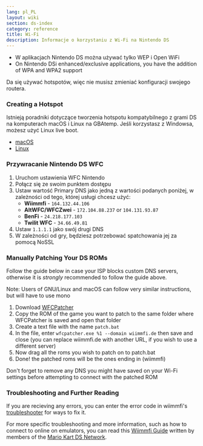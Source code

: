 ```yaml
---
lang: pl_PL
layout: wiki
section: ds-index
category: reference
title: Wi-Fi
description: Informacje o korzystaniu z Wi-Fi na Nintendo DS
---
```


- W aplikacjach Nintendo DS można używać tylko WEP i Open WiFi
- On Nintendo DSi enhanced/exclusive applications, you have the addition of WPA and WPA2 support

Da się używać hotspotów, więc nie musisz zmieniać konfiguracji swojego routera.

### Creating a Hotspot
Istnieją poradniki dotyczące tworzenia hotspotu kompatybilnego z grami DS na komputerach macOS i Linux na GBAtemp. Jeśli korzystasz z Windowsa, możesz użyć Linux live boot.
- [macOS](https://gbatemp.net/threads/571658)
- [Linux](https://gbatemp.net/threads/543283)

### Przywracanie Nintendo DS WFC
1. Uruchom ustawienia WFC Nintendo
1. Połącz się ze swoim punktem dostępu
1. Ustaw wartość Primary DNS jako jedną z wartości podanych poniżej, w zależności od tego, której usługi chcesz użyć:
   - **Wiimmfi** - `164.132.44.106`
   - **AltWFC/WFCZwei** - `172.104.88.237` or `104.131.93.87`
   - **BenFi** - `24.218.177.103`
   - **Twilit WFC** - `34.66.49.81`
1. Ustaw `1.1.1.1` jako swój drugi DNS
1. W zależności od gry, będziesz potrzebować spatchowania jej za pomocą NoSSL

### Manually Patching Your DS ROMs
Follow the guide below in case your ISP blocks custom DNS servers, otherwise it is *strongly* recommended to follow the guide above.

Note: Users of GNU/Linux and macOS can follow very similar instructions, but will have to use mono

1. Download [WFCPatcher](https://github.com/AdmiralCurtiss/WfcPatcher/releases)
1. Copy the ROM of the game you want to patch to the same folder where WFCPatcher is saved and open that folder
1. Create a text file with the name `patch.bat`
1. In the file, enter `wfcpatcher.exe %1 --domain wiimmfi.de` then save and close (you can replace wiimmfi.de with another URL, if you wish to use a different server)
1. Now drag all the roms you wish to patch on to patch.bat
1. Done! the patched roms will be the ones ending in (wiimmfi)

Don't forget to remove any DNS you might have saved on your Wi-Fi settings before attempting to connect with the patched ROM

### Troubleshooting and Further Reading
If you are recieving any errors, you can enter the error code in wiimmfi's [troubleshooter](https://wiimmfi.de/error) for ways to fix it.

For more specific troubleshooting and more information, such as how to connect to online on emulators, you can read this [Wiimmfi Guide](https://docs.google.com/document/d/1f3PChwQig40UaiPXlh-Gi5CggGiBPzyrpiecLZlT8ZE/edit?usp=sharing) written by members of the [Mario Kart DS Network](https://discord.gg/pa9bea6).
